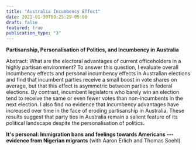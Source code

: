 ```yaml
---
title: "Australia Incumbency Effect"
date: 2021-01-30T09:25:29-05:00
draft: false
featured: true
publication_type: "3"
---
```


**Partisanship, Personalisation of Politics, and Incumbency in Australia**

Abstract: What are the electoral advantages of current officeholders in a highly partisan environment? To answer this question, I evaluate overall incumbency effects and personal incumbency effects in Australian elections and find that incumbent parties receive a small boost in vote shares on average, but that this effect is asymmetric between parties in federal elections. By contrast, incumbent legislators who barely win an election tend to receive the same or even fewer votes than non-incumbents in the next election. I also find no evidence that incumbency advantages have increased over time in the face of eroding partisanship in Australia. These results suggest that party ties in Australia remain a salient feature of its political landscape despite the personalisation of politics.



**It's personal: Immigration bans and feelings towards Americans --- evidence from Nigerian migrants**
(with Aaron Erlich and Thomas Soehl)


